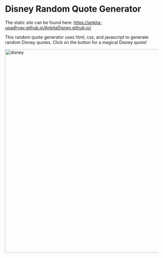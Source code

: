 # Disney Random Quote Generator

The static site can be found here: https://ankita-upadhyay.github.io/AnkitaDisney.github.io/

This random quote generator uses html, css, and javascript to generate random Disney quotes.
Click on the button for a magical Disney quote!

<img width="668" alt="disney" src="https://user-images.githubusercontent.com/13543817/35784197-5bcd7644-09c9-11e8-94a4-0322d5a1ba49.png">


